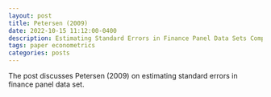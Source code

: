 ```yaml
---
layout: post
title: Petersen (2009) 
date: 2022-10-15 11:12:00-0400
description: Estimating Standard Errors in Finance Panel Data Sets Comparing Approaches
tags: paper econometrics
categories: posts
---
```

The post discusses Petersen (2009) on estimating standard errors in finance panel data set.